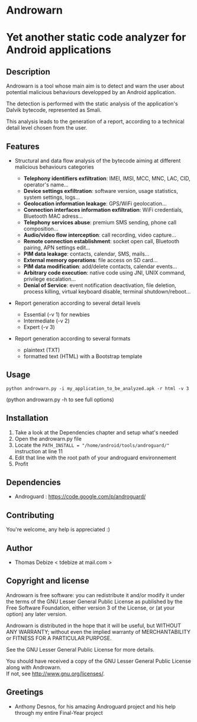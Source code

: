 Androwarn
=========
Yet another static code analyzer for Android applications
====================================================

Description
-----------
Androwarn is a tool whose main aim is to detect and warn the user about potential malicious behaviours developped by an Android application.

The detection is performed with the static analysis of the application's Dalvik bytecode, represented as Smali.

This analysis leads to the generation of a report, according to a technical detail level chosen from the user.


Features
--------
* Structural and data flow analysis of the bytecode aiming at different malicious behaviours categories
	+ **Telephony identifiers exfiltration**: IMEI, IMSI, MCC, MNC, LAC, CID, operator's name...
	+ **Device settings exfiltration**: software version, usage statistics, system settings, logs...
	+ **Geolocation information leakage**: GPS/WiFi geolocation...
	+ **Connection interfaces information exfiltration**: WiFi credentials, Bluetooth MAC adress...
	+ **Telephony services abuse**: premium SMS sending, phone call composition...
	+ **Audio/video flow interception**: call recording, video capture...
	+ **Remote connection establishment**: socket open call, Bluetooth pairing, APN settings edit...
	+ **PIM data leakage**: contacts, calendar, SMS, mails...
	+ **External memory operations**: file access on SD card...
	+ **PIM data modification**: add/delete contacts, calendar events...
	+ **Arbitrary code execution**: native code using JNI, UNIX command, privilege escalation...
	+ **Denial of Service**: event notification deactivation, file deletion, process killing, virtual keyboard disable, terminal shutdown/reboot...


* Report generation according to several detail levels
	- Essential (-v 1) for newbies
	- Intermediate (-v 2)
	- Expert (-v 3)

* Report generation according to several formats
	- plaintext (TXT)
	- formatted text (HTML) with a Bootstrap template


Usage
-----
```
python androwarn.py -i my_application_to_be_analyzed.apk -r html -v 3
```

(python androwarn.py -h to see full options)


Installation
------------
1. Take a look at the Dependencies chapter and setup what's needed
2. Open the androwarn.py file
3. Locate the `PATH_INSTALL = "/home/android/tools/androguard/"` instruction at line 11
4. Edit that line with the root path of your androguard environnement
5. Profit


Dependencies
------------
* Androguard : https://code.google.com/p/androguard/


Contributing
-------------
You're welcome, any help is appreciated :)


Author
------
* Thomas Debize < tdebize at mail.com >


Copyright and license
---------------------
Androwarn is free software: you can redistribute it and/or modify it under the terms of the GNU Lesser General Public License as published by the Free Software Foundation, either version 3 of the License, or (at your option) any later version.

Androwarn is distributed in the hope that it will be useful, but WITHOUT ANY WARRANTY; without even the implied warranty of MERCHANTABILITY or FITNESS FOR A PARTICULAR PURPOSE. 

See the GNU Lesser General Public License for more details.

You should have received a copy of the GNU Lesser General Public License along with Androwarn.  
If not, see http://www.gnu.org/licenses/.

Greetings
-------------
* Anthony Desnos, for his amazing Androguard project and his help through my entire Final-Year project
